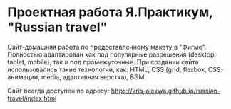 # Проектная работа Я.Практикум, "Russian travel"

Сайт-домашняя работа по предоставленному макету в "Фигме". Полностью адаптирован как под популярные разрешения (desktop, tablet, mobile), так и под промежуточные.
При создании сайта использовались такие технологии, как: HTML, CSS (grid, flexbox, CSS-анимации, media, адаптивная верстка), БЭМ.

Сайт всегда доступен по адресу: https://kris-alexwa.github.io/russian-travel/index.html
